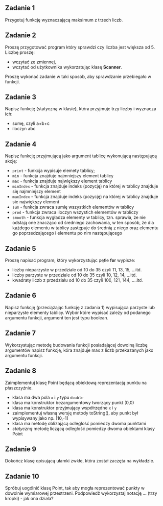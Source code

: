## Zadanie 1

Przygotuj funkcję wyznaczającą maksimum z trzech liczb.

## Zadanie 2

Proszę przygotować program który sprawdzi czy liczba jest większa od 5. Liczbę proszę:

- wczytać ze zmiennej,
- wczytać od użytkownika wykorzstując klasę **Scanner**.

Proszę wykonać zadanie w taki sposób, aby sprawdzanie przebiegało w funkcji.

## Zadanie 3

Napisz funkcję (statyczną w klasie), która przyjmuje trzy liczby i wyznacza ich:

- sumę, czyli a+b+c
- iloczyn abc

## Zadanie 4

Napisz funkcję przyjmującą jako argument tablicę wykonującą następującą akcję:

- `print` - funkcja wypisuje elemety tablicy;
- `min` - funkcja znajduje najmniejszy element tablicy
- `max` - funkcja znajduje największy element tablicy
- `minIndex` - funkcja znajduje indeks (pozycję) na której w tablicy znajduje się najmniejszy element
- `maxIndex` - funkcja znajduje indeks (pozycję) na której w tablicy znajduje sie największy element
- `sum` - funkcja zwraca sumię wszystkich elementów w tablicy
- `prod` - funkcja zwraca iloczyn wszystich elementów w tabliczy
- `smooth` - funkcja wygładza elementy w tablicy, tzn. sprawia, że nie odstają one znacząco od średniego zachowania, w ten sposób, że dla każdego elementu w tablicy zastępuje do średnią z niego oraz elementu go poprzedzającego i elementu po nim następującego

## Zadanie 5

Proszę napisać program, który wykorzystując pętle **for** wypisze:

- liczby nieparzyste w przedziale od 10 do 35
  czyli 11, 13, 15, ...itd. 
- liczby parzyste w przedziale od 10 do 35
  czyli 10, 12, 14, ...itd. 
- kwadraty liczb z przedziału od 10 do 35
  czyli 100, 121, 144, ....itd. 

## Zadanie 6

Napisz funkcję (przeciążając funkcję z zadania 1) wypisująca parzyste lub nieparzyste elementy tablicy. Wybór które wypisać zależy od podanego argumentu funkcji, argument ten jest typu boolean.

## Zadanie 7

Wykorzystując metodę budowania funkcji posiadającej dowolną liczbę argumentów napisz funkcję, kóra znajduje max z liczb przekazanych jako argumentu funkcji.

## Zadanie 8

Zaimplementuj klasę Point będącą obiektową reprezentacją punktu na płaszczyźnie. 

- klasa ma dwa pola `x` i `y` typu `double`
- klasa ma konstruktor bezargumentowy tworzący punkt (0,0)
- klasa ma konstruktor przyjmujący współrzędne `x` i `y`
- zaimplementuj własną wersję metody toString(), aby punkt był wypisywany jako np. [10,-1]
- klasa ma metodę oblizającą odległość pomiedzy dwoma punktami
- *statyczną* metodę liczącą odległość pomiedzy dwoma obiektami klasy Point

## Zadanie 9

Dokończ klasę opisującą ułamki zwkłe, która został zaczęta na wykładzie.

## Zadanie 10

Spróbuj uogólnić klasę Point, tak aby mogła reprezentować punkty w dowolnie wymiarowej przestrzeni. Podpowiedż wykorzystaj notację ... (trzy kropki) - jak ona działa?

